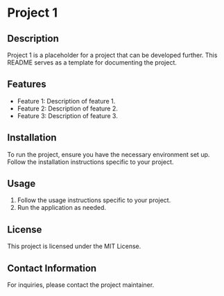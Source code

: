 # Project 1

## Description
Project 1 is a placeholder for a project that can be developed further. This README serves as a template for documenting the project.

## Features
- Feature 1: Description of feature 1.
- Feature 2: Description of feature 2.
- Feature 3: Description of feature 3.

## Installation
To run the project, ensure you have the necessary environment set up. Follow the installation instructions specific to your project.

## Usage
1. Follow the usage instructions specific to your project.
2. Run the application as needed.

## License
This project is licensed under the MIT License.

## Contact Information
For inquiries, please contact the project maintainer.
